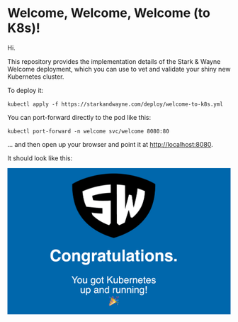 Welcome, Welcome, Welcome (to K8s)!
===================================

Hi.

This repository provides the implementation details of the Stark &
Wayne Welcome deployment, which you can use to vet and validate
your shiny new Kubernetes cluster.

To deploy it:

    kubectl apply -f https://starkandwayne.com/deploy/welcome-to-k8s.yml

You can port-forward directly to the pod like this:

    kubectl port-forward -n welcome svc/welcome 8080:80

... and then open up your browser and point it at <http://localhost:8080>.

It should look like this:

![Welcome to K8s](screenshot.png)
